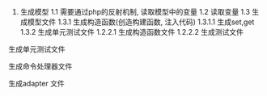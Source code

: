 1. 生成模型
1.1 需要通过php的反射机制, 读取模型中的变量
1.2 读取变量
1.3 生成模型文件
1.3.1 生成构造函数(创造构建函数, 注入代码)
	1.3.1.1 生成set,get
1.3.2 生成单元测试文件
1.2.2.1 生成构造函数文件
1.2.2.2 生成测试文件

生成单元测试文件

生成命令处理器文件

生成adapter 文件
